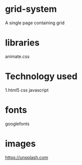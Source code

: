 # grid-system
A single page containing grid
# libraries
animate.css
# Technology used
1.html5
css 
javascript
# fonts
googlefonts
# images
https://unsplash.com

